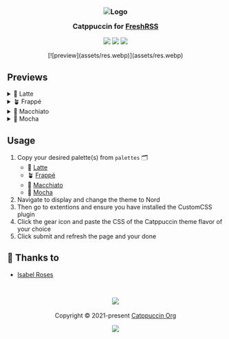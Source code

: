 <h3 align="center">
	<img src="https://raw.githubusercontent.com/catppuccin/catppuccin/main/assets/logos/exports/1544x1544_circle.png" width="100" alt="Logo"/><br/>
	<img src="https://raw.githubusercontent.com/catppuccin/catppuccin/main/assets/misc/transparent.png" height="30" width="0px"/>
	Catppuccin for <a href="https://freshrss.org">FreshRSS</a>
	<img src="https://raw.githubusercontent.com/catppuccin/catppuccin/main/assets/misc/transparent.png" height="30" width="0px"/>
</h3>

<p align="center">
	<a href="https://github.com/isabelroses/freshrss/stargazers"><img src="https://img.shields.io/github/stars/isabelroses/freshrss?colorA=363a4f&colorB=b7bdf8&style=for-the-badge"></a>
	<a href="https://github.com/isabelroses/freshrss/issues"><img src="https://img.shields.io/github/issues/isabelroses/freshrss?colorA=363a4f&colorB=f5a97f&style=for-the-badge"></a>
	<a href="https://github.com/isabelroses/freshrss/contributors"><img src="https://img.shields.io/github/contributors/isabelroses/freshrss?colorA=363a4f&colorB=a6da95&style=for-the-badge"></a>
</p>

<p align="center">
	[![preview](assets/res.webp)](assets/res.webp)
</p>

## Previews

<details>
<summary>🌻 Latte</summary>
![latte](assets/latte.png)
</details>
<details>
<summary>🪴 Frappé</summary>
![frappe](assets/frappe.png)
</details>
<details>
<summary>🌺 Macchiato</summary>
![macchiato](assets/macchiato.png)
</details>
<details>
<summary>🌿 Mocha</summary>
![mocha](assets/mocha.png)
</details>

## Usage

1. Copy your desired palette(s) from `palettes` 🗂️
   - 🌻 [Latte](palettes/latte.css)
   - 🪴 [Frappé](palettes/frappe.css)
   - 🌺 [Macchiato](palettes/macchiato.css)
   - 🌿 [Mocha](palettes/mocha.css)
2. Navigate to display and change the theme to Nord
3. Then go to extentions and ensure you have installed the CustomCSS plugin
4. Click the gear icon and paste the CSS of the Catppuccin theme flavor of your choice
5. Click submit and refresh the page and your done

## 💝 Thanks to

- [Isabel Roses](https://github.com/isabelroses)

&nbsp;

<p align="center">
	<img src="https://raw.githubusercontent.com/catppuccin/catppuccin/main/assets/footers/gray0_ctp_on_line.svg?sanitize=true" />
</p>

<p align="center">
	Copyright &copy; 2021-present <a href="https://github.com/catppuccin" target="_blank">Catppuccin Org</a>
</p>

<p align="center">
	<a href="https://github.com/catppuccin/catppuccin/blob/main/LICENSE"><img src="https://img.shields.io/static/v1.svg?style=for-the-badge&label=License&message=MIT&logoColor=d9e0ee&colorA=363a4f&colorB=b7bdf8"/></a>
</p>

